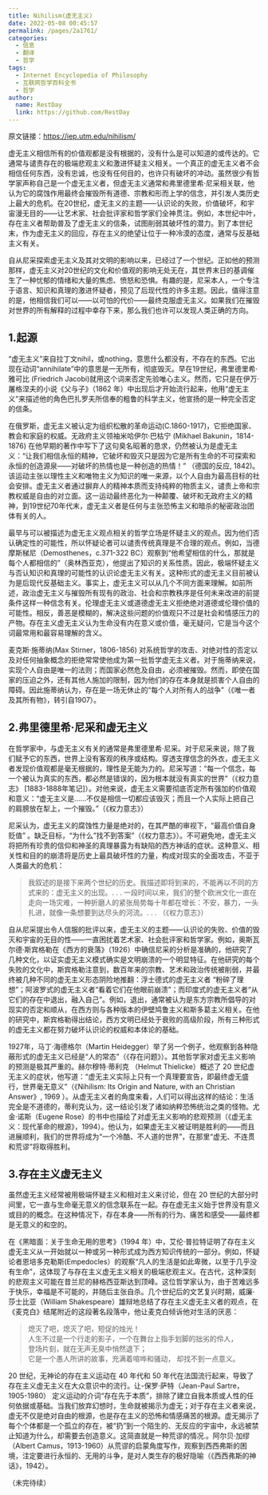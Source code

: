 ```yaml
---
title: Nihilism(虚无主义)
date: 2022-05-08 00:45:57
permalink: /pages/2a1761/
categories:
  - 信息
  - 翻译
  - 哲学
tags:
  - Internet Encyclopedia of Philosophy
  - 互联网哲学百科全书
  - 哲学
author: 
  name: RestDay
  link: https://github.com/RestDay
---
```


原文链接：<https://iep.utm.edu/nihilism/>

虚无主义相信所有的价值观都是没有根据的，没有什么是可以知道的或传达的。它通常与谴责存在的极端悲观主义和激进怀疑主义相关。一个真正的虚无主义者不会相信任何东西，没有忠诚，也没有任何目的，也许只有破坏的冲动。虽然很少有哲学家声称自己是一个虚无主义者，但虚无主义通常和弗里德里希·尼采相关联，他认为它的腐蚀作用最终会摧毁所有道德、宗教和形而上学的信念，并引发人类历史上最大的危机。在20世纪，虚无主义的主题——认识论的失败，价值破坏，和宇宙漫无目的——让艺术家、社会批评家和哲学家们全神贯注。例如，本世纪中叶，存在主义者帮助普及了虚无主义的信条，试图削弱其破坏性的潜力。到了本世纪末，作为虚无主义的回应，存在主义的绝望让位于一种冷漠的态度，通常与反基础主义有关。

自从尼采探索虚无主义及其对文明的影响以来，已经过了一个世纪。正如他的预测那样，虚无主义对20世纪的文化和价值观的影响无处无在，其世界末日的基调催生了一种忧郁的情绪和大量的焦虑、愤怒和恐惧。有趣的是，尼采本人，一个专注于语言、知识和真理的激进怀疑者，预见了后现代性的许多主题。因此，值得注意的是，他相信我们可以——以可怕的代价——最终克服虚无主义。如果我们在摧毁对世界的所有解释的过程中幸存下来，那么我们也许可以发现人类正确的方向。

## 1.起源

“虚无主义”来自拉丁文nihil，或nothing，意思什么都没有，不存在的东西。它出现在动词“annihilate”中的意思是一无所有，彻底毁灭。早在19世纪，弗里德里希·雅可比 (Friedrich Jacobi)就用这个词来否定先验唯心主义。然而，它只是在伊万·屠格涅夫的小说《父与子》（1862 年）中出现后才开始流行起来，他用“虚无主义”来描述他的角色巴扎罗夫所信奉的粗鲁的科学主义，他宣扬的是一种完全否定的信条。

在俄罗斯，虚无主义被认定为组织松散的革命运动(C.1860-1917)，它拒绝国家、教会和家庭的权威。无政府主义领袖米哈伊尔·巴枯宁 (Mikhael Bakunin，1814-1876) 在他早期的著作中写下了这句臭名昭著的恳求，仍然被认为是虚无主义：“让我们相信永恒的精神，它破坏和毁灭只是因为它是所有生命的不可探索和永恒的创造源泉——对破坏的热情也是一种创造的热情！” （德国的反应, 1842)。
该运动主张以理性主义和唯物主义为知识的唯一来源，以个人自由为最高目标的社会安排。虚无主义者通过摒弃人的精神本质而支持纯粹的物质主义，谴责上帝和宗教权威是自由的对立面。这一运动最终恶化为一种颠覆、破坏和无政府主义的精神，到19世纪70年代末，虚无主义者是任何与主张恐怖主义和暗杀的秘密政治团体有关的人。
 
 最早与可以被描述为虚无主义观点相关的哲学立场是怀疑主义的观点。因为他们否认确定性的可能性，所以怀疑论者可以谴责传统真理是不合理的观点。例如，当德摩斯梯尼（Demosthenes，c.371-322 BC）观察到“他希望相信的什么，那就是每个人都相信的”（奥林西亚克），他提出了知识的关系性质。因此，极端怀疑主义与否认知识和真理的可能性的认识论虚无主义有关。这种形式的虚无主义目前被认为是后现代反基础主义。事实上，虚无主义可以从几个不同方面来理解。如前所述，政治虚无主义与摧毁所有现有的政治、社会和宗教秩序是任何未来改进的前提条件这样一种信念有关。伦理虚无主义或道德虚无主义拒绝绝对道德或伦理价值的可能性。相反，善恶是模糊的，解决这些问题的价值观只不过是社会和情感压力的产物。存在主义虚无主义认为生命没有内在意义或价值，毫无疑问，它是当今这个词最常用和最容易理解的含义。

麦克斯·施蒂纳(Max Stirner，1806-1856) 对系统哲学的攻击、对绝对性的否定以及对任何抽象概念的拒绝常常使他成为第一批哲学虚无主义者。对于施蒂纳来说，实现个人自由是唯一的法则；而国家必然危及自由，必须被摧毁。然而，即使在国家的压迫之外，还有其他人施加的限制，因为他们的存在本身就是损害个人自由的障碍。因此施蒂纳认为，存在是一场无休止的“每个人对所有人的战争”（《唯一者及其所有物》，转引自1907）。

## 2.弗里德里希·尼采和虚无主义

在哲学家中，与虚无主义有关的通常是弗里德里希·尼采。对于尼采来说，除了我们赋予它的东西，世界上没有客观的秩序或结构。穿透支撑信念的外衣，虚无主义者发现价值观都是毫无根据的，理性是无能为力的。尼采写道：“每一个信念，每一个被认为真实的东西，都必然是错误的，因为根本就没有真实的世界”（《权力意志》 [1883-1888年笔记]）。对他来说，虚无主义需要彻底否定所有强加的价值观和意义：“虚无主义是......不仅是相信一切都应该毁灭；而且一个人实际上把自己的肩膀放在犁上，一个摧毁。”（《权力意志》）

尼采认为，虚无主义的腐蚀性力量是绝对的，在其严酷的审视下，“最高价值自身贬值” 。缺乏目标，“为什么”找不到答案”（《权力意志》）。不可避免地，虚无主义将把所有珍贵的信仰和神圣的真理暴露为有缺陷的西方神话的症状。这种意义、相关性和目的的崩溃将是历史上最具破坏性的力量，构成对现实的全面攻击，不亚于人类最大的危机：
 
>我叙述的是接下来两个世纪的历史。我描述即将到来的，不能再以不同的方式来的：虚无主义的出现。. . . 一段时间以来，我们的整个欧洲文化一直在走向一场灾难，一种折磨人的紧张局势每十年都在增长：不安，暴力，一头扎进，就像一条想要到达尽头的河流。. . . （《权力意志》）

自从尼采提出令人信服的批评以来，虚无主义的主题——认识论的失败、价值的毁灭和宇宙的无目的性——一直困扰着艺术家、社会批评家和哲学家。例如，奥斯瓦尔德·斯宾格勒在《西方的衰落》（1926）中确信尼采的分析是准确的，他研究了几种文化，以证实虚无主义模式确实是文明崩溃的一个明显特征。在他研究的每个失败的文化中，斯宾格勒注意到，数百年来的宗教、艺术和政治传统被削弱，并最终被几种不同的虚无主义形态阴险地推翻：浮士德式的虚无主义者 “粉碎了理想”；阿波罗式的虚无主义者“看着它们在他眼前崩溃”；而印度式的虚无主义者“从它们的存在中退出，融入自己”。例如，退出，通常被认为是东方宗教所倡导的对现实的否定和顺从，在西方则与各种版本的伊壁鸠鲁主义和斯多葛主义相关。在他的研究中，斯宾格勒得出结论，西方文明已经处于衰败的高级阶段，所有三种形式的虚无主义都在努力破坏认识论的权威和本体论的基础。

1927年，马丁·海德格尔（Martin Heidegger）举了另一个例子，他观察到各种隐蔽形式的虚无主义已经是“人的常态”（《存在问题》）。其他哲学家对虚无主义影响的预测是极其严重的。赫尔穆特·蒂利克 （Helmut Thielicke）概述了 20 世纪虚无主义的症状，他写道：“虚无主义实际上只有一个真理要宣告，即最终虚无盛行，世界毫无意义”（《Nihilism: Its Origin and Nature, with an Christian Answer》, 1969 ）。从虚无主义者的角度来看，人们可以得出这样的结论：生活完全是不道德的，蒂利克认为，这一结论引发了诸如纳粹恐怖统治之类的怪物。尤金·诺斯（Eugene Rose）的书中也描绘了对虚无主义影响的悲观预测（《虚无主义：现代革命的根源》，1994）。他认为，如果虚无主义被证明是胜利的——而且进展顺利，我们的世界将成为“一个冷酷、不人道的世界”，在那里“虚无、不连贯和荒谬”将取得胜利。


## 3.存在主义虚无主义

虽然虚无主义经常被用极端怀疑主义和相对主义来讨论，但在 20 世纪的大部分时间里，它一直与生命毫无意义的信念联系在一起。存在虚无主义始于世界没有意义或目的的概念。在这种情况下，存在本身——所有的行为、痛苦和感受——最终都是无意义的和空的。

在《黑暗面：关于生命无用的思考》（1994 年）中，艾伦·普拉特证明了存在主义虚无主义从一开始就以一种或另一种形式成为西方知识传统的一部分。例如，怀疑论者恩培多克勒斯(Empedocles）的观察“凡人的生活是如此卑微，以至于几乎没有生命”，这体现了与存在主义虚无主义相关的极端悲观主义。在古代，这种深刻的悲观主义可能在昔兰尼的赫格西亚斯达到顶峰。这位哲学家认为，由于苦难远多于快乐，幸福是不可能的，并随后主张自杀。几个世纪后的文艺复兴时期，威廉·莎士比亚（William Shakespeare）雄辩地总结了存在主义虚无主义者的观点，在《麦克白》结尾附近的这段著名段落中，他让麦克白倾诉他对生活的厌恶：
 
 >熄灭了吧，熄灭了吧，短促的烛光！<br>
 >人生不过是一个行走的影子，一个在舞台上指手划脚的拙劣的伶人，<br>
 >登场片刻，就在无声无臭中悄然退下；<br>
 >它是一个愚人所讲的故事，充满着喧哗和骚动，
 >却找不到一点意义。

20 世纪，无神论的存在主义运动在 40 年代和 50 年代在法国流行起来，导致了存在主义虚无主义在大众意识中的流行。让-保罗·萨特（Jean-Paul Sartre，1905-1980） 定义运动的介词“存在先于本质”，排除了建立自我本质或人性的任何依据或基础。当我们放弃幻想时，生命就被揭示为虚无；对于存在主义者来说，虚无不仅是绝对自由的根源，也是存在主义的恐怖和情感痛苦的根源。虚无揭示了每个个体都是一个孤立的存在，被“扔”到一个陌生的、无反应的宇宙中，永远被禁止知道为什么，却需要去创造​​意义。这简直就是一种荒谬的情况.。阿尔贝·加缪（Albert Camus，1913-1960）从荒谬的启蒙角度写作，观察到西西弗斯的困境，注定要进行永恒的、无用的斗争，是对人类生存的极好隐喻（《西西弗斯的神话》，1942）。

（未完待续）

